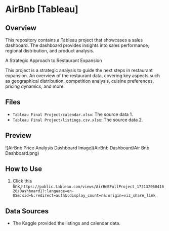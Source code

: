 # AirBnb [Tableau]

## Overview
This repository contains a Tableau project that showcases a sales dashboard. The dashboard provides insights into sales performance, regional distribution, and product analysis.

A Strategic Approach to Restaurant Expansion

This project is a strategic analysis to guide the next steps in restaurant expansion. An overview of the restaurant data, covering key aspects such as geographical distribution, competition analysis, cuisine preferences, pricing dynamics, and more.

## Files
- `Tableau Final Project/calendar.xlsx`: The source data 1.
- `Tableau Final Project/listings.csv.xlsx`: The source data 2.

## Preview
![AirBnb Price Analysis Dashboard Image](AirBnb Dashboard/Air Bnb Dashboard.png)

## How to Use
1. Click this link,`https://public.tableau.com/views/AirBnBFullProject_17213206041620/Dashboard1?:language=en-US&:sid=&:redirect=auth&:display_count=n&:origin=viz_share_link`

## Data Sources
- The Kaggle  provided the listings and calendar data.
